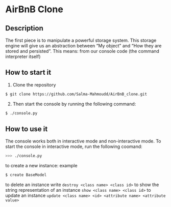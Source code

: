 # AirBnB Clone

## Description

The first piece is to manipulate a powerful storage system. This storage engine will give us an abstraction between “My object” and “How they are stored and persisted”. This means: from our console code (the command interpreter itself)

## How to start it

1. Clone the repository

```bash
$ git clone https://github.com/Salma-Mahmoudd/AirBnB_clone.git
```

2. Then start the console by running the following command:

```bash
$ ./console.py
```

## How to use it

The console works both in interactive mode and non-interactive mode. To start the console in interactive mode, run the following coomand:

```bash
>>> ./console.py
```
to create a new instance:
example
```bash
$ create BaseModel
```
to delete an instance write `destroy <class name> <class id>`
to show the string representation of an instance `show <class name> <class id>`
to update an instance `update <class name> <id> <attribute name> <attribute value>`
